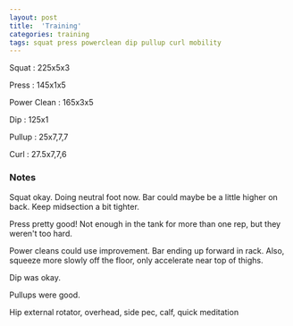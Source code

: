 ```yaml
---
layout: post
title:  'Training'
categories: training
tags: squat press powerclean dip pullup curl mobility
---
```


Squat       :   225x5x3

Press       :   145x1x5

Power Clean :   165x3x5

Dip         :   125x1

Pullup      :   25x7,7,7

Curl        :   27.5x7,7,6

### Notes

Squat okay. Doing neutral foot now. Bar could maybe be a little higher on back. Keep
midsection a bit tighter.

Press pretty good! Not enough in the tank for more than one rep, but they weren't too
hard.

Power cleans could use improvement. Bar ending up forward in rack. Also, squeeze more
slowly off the floor, only accelerate near top of thighs.

Dip was okay.

Pullups were good.

Hip external rotator, overhead, side pec, calf, quick meditation
